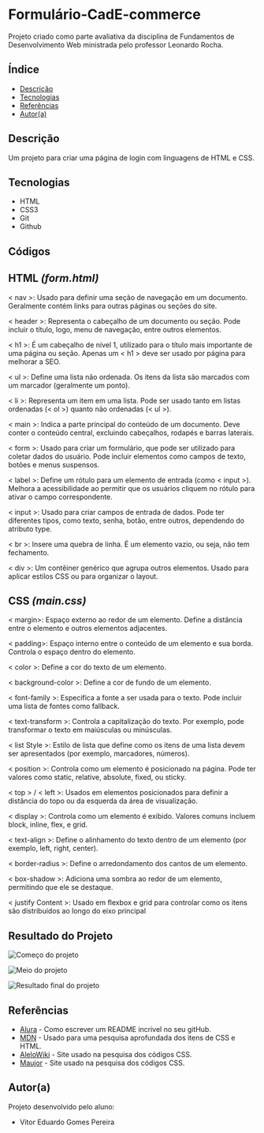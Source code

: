 # Formulário-CadE-commerce
 
Projeto criado como parte avaliativa da disciplina de Fundamentos de Desenvolvimento Web ministrada pelo professor Leonardo Rocha.
 
## Índice
* [Descrição](#descrição)
* [Tecnologias](#tecnologias)
* [Referências](#referências)
* [Autor(a)](#autora)
 
## Descrição
 
Um projeto para criar uma página de login com linguagens de HTML e CSS.
 
 
## Tecnologias
 
* HTML
* CSS3
* Git
* Github
 
## Códigos

## **HTML** _(form.html)_
 
 < nav >: Usado para definir uma seção de navegação em um documento. Geralmente contém links para outras páginas ou seções do site.

< header >: Representa o cabeçalho de um documento ou seção. Pode incluir o título, logo, menu de navegação, entre outros elementos.

< h1 >: É um cabeçalho de nível 1, utilizado para o título mais importante de uma página ou seção. Apenas um < h1 > deve ser usado por página para melhorar a SEO.

< ul >: Define uma lista não ordenada. Os itens da lista são marcados com um marcador (geralmente um ponto).

< li >: Representa um item em uma lista. Pode ser usado tanto em listas ordenadas (< ol >) quanto não ordenadas (< ul >).

< main >: Indica a parte principal do conteúdo de um documento. Deve conter o conteúdo central, excluindo cabeçalhos, rodapés e barras laterais.

< form >: Usado para criar um formulário, que pode ser utilizado para coletar dados do usuário. Pode incluir elementos como campos de texto, botões e menus suspensos.

< label >: Define um rótulo para um elemento de entrada (como < input >). Melhora a acessibilidade ao permitir que os usuários cliquem no rótulo para ativar o campo correspondente.

< input >: Usado para criar campos de entrada de dados. Pode ter diferentes tipos, como texto, senha, botão, entre outros, dependendo do atributo type.

< br >: Insere uma quebra de linha. É um elemento vazio, ou seja, não tem fechamento.

< div >: Um contêiner genérico que agrupa outros elementos. Usado para aplicar estilos CSS ou para organizar o layout.

## **CSS** _(main.css)_

< margin>: Espaço externo ao redor de um elemento. Define a distância entre o elemento e outros elementos adjacentes.

< padding>: Espaço interno entre o conteúdo de um elemento e sua borda. Controla o espaço dentro do elemento.

< color >: Define a cor do texto de um elemento.

< background-color >: Define a cor de fundo de um elemento.

< font-family >: Especifica a fonte a ser usada para o texto. Pode incluir uma lista de fontes como fallback.

< text-transform >: Controla a capitalização do texto. Por exemplo, pode transformar o texto em maiúsculas ou minúsculas.

< list Style >: Estilo de lista que define como os itens de uma lista devem ser apresentados (por exemplo, marcadores, números).

< position >: Controla como um elemento é posicionado na página. Pode ter valores como static, relative, absolute, fixed, ou sticky.

< top > / < left >: Usados em elementos posicionados para definir a distância do topo ou da esquerda da área de visualização.

< display >: Controla como um elemento é exibido. Valores comuns incluem block, inline, flex, e grid.

< text-align >: Define o alinhamento do texto dentro de um elemento (por exemplo, left, right, center).

< border-radius >: Define o arredondamento dos cantos de um elemento.

< box-shadow >: Adiciona uma sombra ao redor de um elemento, permitindo que ele se destaque.

< justify Content >: Usado em flexbox e grid para controlar como os itens são distribuídos ao longo do eixo principal

 
## Resultado do Projeto
 
![Começo do projeto](../Formulario_E-commerce/_img/p%C3%A1gina-inicial.png)

![Meio do projeto](../Formulario_E-commerce/_img/p%C3%A1gina-endere%C3%A7o.png)

![Resultado final do projeto](../Formulario_E-commerce/_img/p%C3%A1gina-final.png)
 
## Referências
 
* [Alura](https://www.alura.com.br/artigos/escrever-bom-readme) - Como escrever um README incrivel no seu gitHub.
* [MDN](https://developer.mozilla.org/pt-BR/) - Usado para uma pesquisa aprofundada dos itens de CSS e HTML.
* [AleloWiki](https://alelowiki.cenargen.embrapa.br/index.php/P%C3%A1gina_principal) - Site usado na pesquisa dos códigos CSS.
* [Maujor](https://maujor.com/) - Site usado na pesquisa dos códigos CSS.
 
## Autor(a)
 
Projeto desenvolvido pelo aluno:
 
* Vitor Eduardo Gomes Pereira
 
 